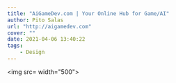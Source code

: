 ```yaml
---
title: "AiGameDev.com | Your Online Hub for Game/AI"
author: Pito Salas
url: "http://aigamedev.com" 
cover: "" 
date: 2021-04-06 13:40:22
tags:
    - Design
---
```

<img src= width="500">


